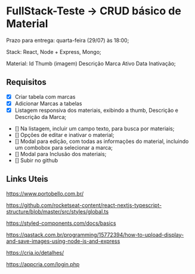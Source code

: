 # FullStack-Teste -> CRUD básico de Material

Prazo para entrega: quarta-feira (29/07) às 18:00;

Stack: React, Node + Express, Mongo;

Material:
Id
Thumb (imagem)
Descrição
Marca
Ativo
Data Inativação;

## Requisitos

- [x] Criar tabela com marcas
- [x] Adicionar Marcas a tabelas
- [x] Listagem responsiva dos materiais, exibindo a thumb, Descrição e Descrição da Marca;
- [] Na listagem, incluir um campo texto, para busca por materiais;
- [] Opções de editar e inativar o material;
- [] Modal para edição, com todas as informações do material, incluindo um combobox para selecionar a marca;
- [] Modal para Inclusão dos materiais;
- [] Subir no github

## Links Uteis

https://www.portobello.com.br/

https://github.com/rocketseat-content/react-nextjs-typescript-structure/blob/master/src/styles/global.ts

https://styled-components.com/docs/basics

https://qastack.com.br/programming/15772394/how-to-upload-display-and-save-images-using-node-js-and-express

https://cria.io/detalhes/

https://appcria.com/login.php
